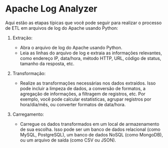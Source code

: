 # Apache Log Analyzer

Aqui estão as etapas típicas que você pode seguir para realizar o processo de ETL em arquivos de log do Apache usando Python:

1. Extração:
    - Abra o arquivo de log do Apache usando Python.
    -   Leia as linhas do arquivo de log e extraia as informações relevantes, como endereço IP, data/hora, método HTTP, URL, código de status, tamanho da resposta, etc.

2. Transformação:
    - Realize as transformações necessárias nos dados extraídos. Isso pode incluir a limpeza de dados, a conversão de formatos, a agregação de informações, a filtragem de registros, etc. Por exemplo, você pode calcular estatísticas, agrupar registros por hora/dia/mês, ou converter formatos de data/hora.

3. Carregamento:
    - Carregue os dados transformados em um local de armazenamento de sua escolha. Isso pode ser um banco de dados relacional (como MySQL, PostgreSQL), um banco de dados NoSQL (como MongoDB), ou um arquivo de saída (como CSV ou JSON).
